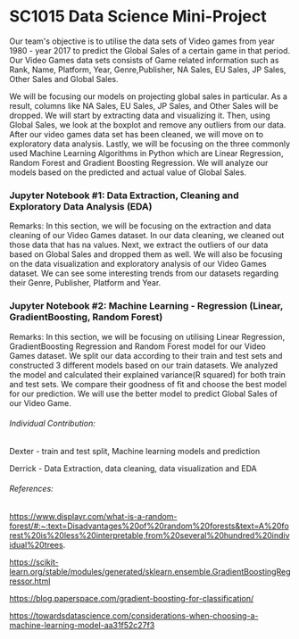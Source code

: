 # SC1015 Data Science Mini-Project

Our team's objective is to utilise the data sets of Video games from year 1980 - year 2017 to predict the Global Sales of a certain game in that period. Our Video Games data sets consists of Game related information such as Rank, Name, Platform, Year, Genre,Publisher, NA Sales, EU Sales, JP Sales, Other Sales and Global Sales.  

We will be focusing our models on projecting global sales in particular. As a result, columns like NA Sales, EU Sales, JP Sales, and Other Sales will be dropped. We will start by extracting data and visualizing it. Then, using Global Sales, we look at the boxplot and remove any outliers from our data. After our video games data set has been cleaned, we will move on to exploratory data analysis. Lastly, we will be focusing on the three commonly used Machine Learning Algorithms in Python which are Linear Regression, Random Forest and Gradient Boosting Regression. We will analyze our models based on the predicted and actual value of Global Sales.

### Jupyter Notebook #1: Data Extraction, Cleaning and Exploratory Data Analysis (EDA)

  Remarks: In this section, we will be focusing on the extraction and data cleaning of our Video Games dataset. In our data cleaning, we cleaned out those data that              has na values. Next, we extract the outliers of our data based on Global Sales and dropped them as well. We will also be focusing on the data visualization and exploratory analysis of our Video Games dataset. We can see some interesting trends from            our datasets regarding their Genre, Publisher, Platform and Year.  
  
### Jupyter Notebook #2: Machine Learning - Regression (Linear, GradientBoosting, Random Forest)
  Remarks: In this section, we will be focusing on utilising Linear Regression, GradientBoosting Regression and Random Forest model for our Video Games dataset. We split   our data according to their train and test sets and constructed 3 different models based on our train datasets. We analyzed the model and calculated their explained variance(R squared) for both train and test sets. We compare their goodness of fit and choose the best model for our prediction. We will use the better model to predict Global Sales of our Video Game.  
 






###### Individual Contribution:

Dexter - train and test split, Machine learning models and prediction 


Derrick - Data Extraction, data cleaning, data visualization and EDA



###### References: 

https://www.displayr.com/what-is-a-random-forest/#:~:text=Disadvantages%20of%20random%20forests&text=A%20forest%20is%20less%20interpretable,from%20several%20hundred%20individual%20trees.

https://scikit-learn.org/stable/modules/generated/sklearn.ensemble.GradientBoostingRegressor.html

https://blog.paperspace.com/gradient-boosting-for-classification/

https://towardsdatascience.com/considerations-when-choosing-a-machine-learning-model-aa31f52c27f3
